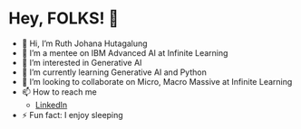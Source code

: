 # Hey, FOLKS! 👋

- :dizzy: Hi, I’m Ruth Johana Hutagalung
- :dizzy: I’m a mentee on IBM Advanced AI at Infinite Learning
- 👀 I’m interested in Generative AI
- 🌱 I’m currently learning Generative AI and Python
- 💞️ I’m looking to collaborate on Micro, Macro Massive at Infinite Learning
- 📫 How to reach me
  - [LinkedIn](https://www.linkedin.com/in/ruth-johana-hutagalung/)
- ⚡ Fun fact: I enjoy sleeping

